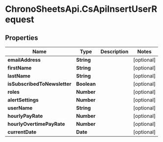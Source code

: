 # ChronoSheetsApi.CsApiInsertUserRequest

## Properties
Name | Type | Description | Notes
------------ | ------------- | ------------- | -------------
**emailAddress** | **String** |  | [optional] 
**firstName** | **String** |  | [optional] 
**lastName** | **String** |  | [optional] 
**isSubscribedToNewsletter** | **Boolean** |  | [optional] 
**roles** | **Number** |  | [optional] 
**alertSettings** | **Number** |  | [optional] 
**userName** | **String** |  | [optional] 
**hourlyPayRate** | **Number** |  | [optional] 
**hourlyOvertimePayRate** | **Number** |  | [optional] 
**currentDate** | **Date** |  | [optional] 


